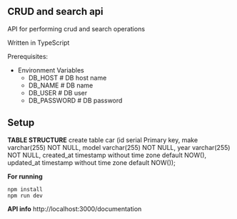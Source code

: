 CRUD and search api
-----------

API for performing crud and search operations

Written in TypeScript

Prerequisites:
  * Environment Variables
    - DB_HOST        # DB host name
    - DB_NAME        # DB name
    - DB_USER         # DB user
    - DB_PASSWORD      # DB password

Setup
-----

  **TABLE STRUCTURE**
  create table car (id serial Primary key, make varchar(255) NOT NULL, model varchar(255) NOT NULL, year varchar(255) NOT NULL, created_at timestamp without time zone default NOW(), updated_at timestamp without time zone default NOW());

  **For running**

    npm install
    npm run dev

  **API info**
  http://localhost:3000/documentation
